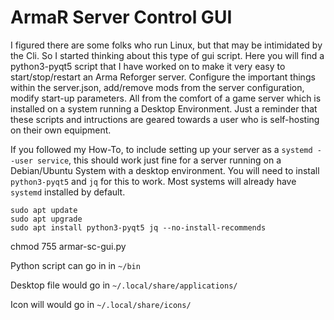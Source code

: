 # ArmaR Server Control GUI
I figured there are some folks who run Linux, but that may be intimidated by the Cli.
So I started thinking about this type of gui script. Here you will find a python3-pyqt5 script that I have worked on to make it very easy to start/stop/restart an Arma Reforger server.  Configure the important things within the server.json, add/remove mods from the server configuration, modify start-up parameters. All from the comfort of a game server which is installed on a system running a Desktop Environment. Just a reminder that these scripts and intructions are geared towards a user who is self-hosting on their own equipment.

If you followed my How-To, to include setting up your server as a `systemd --user service`, this should work just fine for a server running on a Debian/Ubuntu System with a desktop environment.
You will need to install `python3-pyqt5` and `jq` for this to work. Most systems will already have `systemd` installed by default.
```
sudo apt update
sudo apt upgrade
sudo apt install python3-pyqt5 jq --no-install-recommends
```

chmod 755 armar-sc-gui.py

Python script can go in in `~/bin`

Desktop file would go in `~/.local/share/applications/`

Icon will would go in `~/.local/share/icons/`
